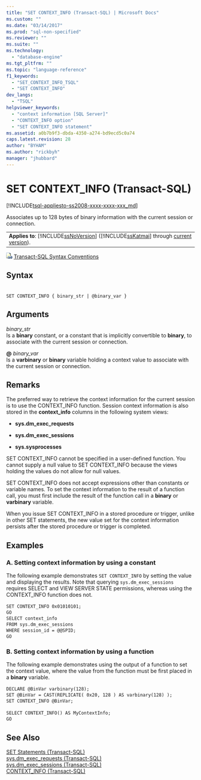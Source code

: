 ```yaml
---
title: "SET CONTEXT_INFO (Transact-SQL) | Microsoft Docs"
ms.custom: ""
ms.date: "03/14/2017"
ms.prod: "sql-non-specified"
ms.reviewer: ""
ms.suite: ""
ms.technology: 
  - "database-engine"
ms.tgt_pltfrm: ""
ms.topic: "language-reference"
f1_keywords: 
  - "SET_CONTEXT_INFO_TSQL"
  - "SET CONTEXT_INFO"
dev_langs: 
  - "TSQL"
helpviewer_keywords: 
  - "context information [SQL Server]"
  - "CONTEXT_INFO option"
  - "SET CONTEXT_INFO statement"
ms.assetid: a0b7b9f3-dbda-4350-a274-bd9ecd5c0a74
caps.latest.revision: 28
author: "BYHAM"
ms.author: "rickbyh"
manager: "jhubbard"
---
```

# SET CONTEXT_INFO (Transact-SQL)
[!INCLUDE[tsql-appliesto-ss2008-xxxx-xxxx-xxx_md](../../includes/tsql-appliesto-ss2008-xxxx-xxxx-xxx-md.md)]

  Associates up to 128 bytes of binary information with the current session or connection.  
  
||  
|-|  
|**Applies to**: [!INCLUDE[ssNoVersion](../../includes/ssnoversion-md.md)] ([!INCLUDE[ssKatmai](../../includes/sskatmai-md.md)] through [current version](http://go.microsoft.com/fwlink/p/?LinkId=299658)).|  
  
 ![Topic link icon](../../database-engine/configure-windows/media/topic-link.gif "Topic link icon") [Transact-SQL Syntax Conventions](../../t-sql/language-elements/transact-sql-syntax-conventions-transact-sql.md)  
  
## Syntax  
  
```  
  
SET CONTEXT_INFO { binary_str | @binary_var }  
```  
  
## Arguments  
 *binary_str*  
 Is a **binary** constant, or a constant that is implicitly convertible to **binary**, to associate with the current session or connection.  
  
 **@** *binary_var*  
 Is a **varbinary** or **binary** variable holding a context value to associate with the current session or connection.  
  
## Remarks  
 The preferred way to retrieve the context information for the current session is to use the CONTEXT_INFO function. Session context information is also stored in the **context_info** columns in the following system views:  
  
-   **sys.dm_exec_requests**  
  
-   **sys.dm_exec_sessions**  
  
-   **sys.sysprocesses**  
  
 SET CONTEXT_INFO cannot be specified in a user-defined function. You cannot supply a null value to SET CONTEXT_INFO because the views holding the values do not allow for null values.  
  
 SET CONTEXT_INFO does not accept expressions other than constants or variable names. To set the context information to the result of a function call, you must first include the result of the function call in a **binary** or **varbinary** variable.  
  
 When you issue SET CONTEXT_INFO in a stored procedure or trigger, unlike in other SET statements, the new value set for the context information persists after the stored procedure or trigger is completed.  
  
## Examples  
  
### A. Setting context information by using a constant  
 The following example demonstrates `SET CONTEXT_INFO` by setting the value and displaying the results. Note that querying `sys.dm_exec_sessions` requires SELECT and VIEW SERVER STATE permissions, whereas using the CONTEXT_INFO function does not.  
  
```  
SET CONTEXT_INFO 0x01010101;  
GO  
SELECT context_info   
FROM sys.dm_exec_sessions  
WHERE session_id = @@SPID;  
GO  
```  
  
### B. Setting context information by using a function  
 The following example demonstrates using the output of a function to set the context value, where the value from the function must be first placed in a **binary** variable.  
  
```  
DECLARE @BinVar varbinary(128);  
SET @BinVar = CAST(REPLICATE( 0x20, 128 ) AS varbinary(128) );  
SET CONTEXT_INFO @BinVar;  
  
SELECT CONTEXT_INFO() AS MyContextInfo;  
GO  
```  
  
## See Also  
 [SET Statements &#40;Transact-SQL&#41;](../../t-sql/statements/set-statements-transact-sql.md)   
 [sys.dm_exec_requests &#40;Transact-SQL&#41;](../../relational-databases/system-dynamic-management-views/sys-dm-exec-requests-transact-sql.md)   
 [sys.dm_exec_sessions &#40;Transact-SQL&#41;](../../relational-databases/system-dynamic-management-views/sys-dm-exec-sessions-transact-sql.md)   
 [CONTEXT_INFO  &#40;Transact-SQL&#41;](../../t-sql/functions/context-info-transact-sql.md)  
  
  